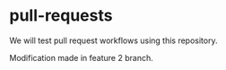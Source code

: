 # pull-requests
We will test pull request workflows using this repository.

Modification made in feature 2 branch.
